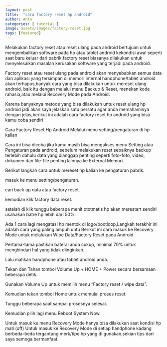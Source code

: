 ```yaml
---
layout: post
title:  "cara factory reset hp android"
author: Anto
categories: [ tutorial ]
image: assets/images/factory-reset.jpg
tags: [featured]
---
```

Melakukan factory reset atau reset ulang pada android bertujuan untuk mengembalikan software pada hp atau tablet android kekondisi awal seperti saat baru keluar dari pabrik,factory reset biasanya dilakukan untuk menyelesaikan masalah kerusakan software yang terjadi pada android.

Factory reset atau reset ulang pada android akan menyebabkan semua data dan aplikasi yang tersimpan di memori internal handphone/tablet android akan terhapus,banyak cara yang bisa dilakukan untuk mereset ulang android, baik itu dengan melalui menu Backup & Reset, menekan kode rahasia,atau melalui Recovery Mode pada Android.

Karena banyaknya metode yang bisa dilakukan untuk reset ulang hp android jadi akan saya jelaskan satu persatu agar anda memahaminya dengan jelas,berikut ini adalah cara factory reset hp android yang bisa kamu coba sendiri

Cara Factory Reset Hp Android
Melalui menu setting/pengaturan di hp kalian

Cara ini bisa dicoba jika kamu masih bisa mengakses menu Setting atau Pengaturan pada android, sebelum melakukan reset sebaiknya backup terlebih dahulu data yang dianggap penting seperti foto-foto, video, dokumen dan file-file penting lainnya ke External Memori.

Berikut langkah cara untuk mereset hp kalian ke pengaturan pabrik.

masuk ke menu setting/pengaturan.

cari back up data atau factory reset.

kemudian klik factory data reset.

setelah di klik tunggu beberapa menit ototmatis hp akan merestart sendiri usahakan batre hp lebih dari 50%.

Ada 1 cara lagi mengatasi hp mentok di logo/bootloop,Langkah terakhir ini adalah cara yang paling ampuh untu Berikut ini cara masuk ke Recovery Mode untuk melalukan Wipe Data/Factory Reset pada Android

Pertama-tama pastikan baterai anda cukup, minimal 70% untuk menghindari hal yang tidak diinginkan.

Lalu matikan handphone atau tablet android anda.

Tekan dan Tahan tombol Volume Up + HOME + Power secara bersamaan beberapa detik.

Gunakan Volume Up untuk memilih menu “Factory reset / wipe data”.

Kemudian tekan tombol Home untuk memulai proses reset.

Tunggu beberapa saat sampai prosesnya selesai.

Kemudian pilih lagi menu Reboot System Now.

Untuk masuk ke menu Recovery Mode hanya bisa dilakukan saat kondisi hp mati (off)
Untuk masuk ke Recovery Mode di setiap handphone kadang berbeda-beda tergantung merk/tipe hp yang di gunakan,sekian tips dari saya semoga bermanfaat.
